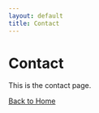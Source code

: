 ```yaml
---
layout: default
title: Contact
---
```


# Contact

This is the contact page.

[Back to Home](index.html)
